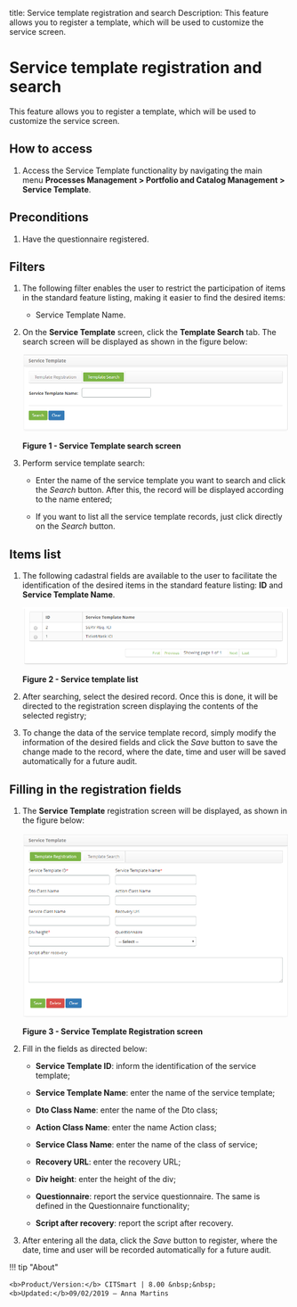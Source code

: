 title: Service template registration and search
Description: This feature allows you to register a template, which will be used to customize the service screen.

# Service template registration and search

This feature allows you to register a template, which will be used to customize
the service screen.

How to access
-------------

1.  Access the Service Template functionality by navigating the main
    menu **Processes Management > Portfolio and Catalog Management > Service
    Template**.

Preconditions
-------------

1.  Have the questionnaire registered.

Filters
-------

1.  The following filter enables the user to restrict the participation of items
    in the standard feature listing, making it easier to find the desired items:

    - Service Template Name.

2.  On the **Service Template** screen, click the **Template Search** tab. The
    search screen will be displayed as shown in the figure below:

    ![figure](images/template-service-1.png)
   
    **Figure 1 - Service Template search screen**

3.  Perform service template search:

    -   Enter the name of the service template you want to search and click
        the *Search* button. After this, the record will be displayed according
        to the name entered;

    -   If you want to list all the service template records, just click
        directly on the *Search* button.

Items list
----------

1.  The following cadastral fields are available to the user to facilitate the
    identification of the desired items in the standard feature
    listing: **ID** and **Service Template Name**.

    ![figure](images/template-service-2.png)
   
    **Figure 2 - Service template list**

2.  After searching, select the desired record. Once this is done, it will be
    directed to the registration screen displaying the contents of the selected
    registry;

3.  To change the data of the service template record, simply modify the
    information of the desired fields and click the *Save* button to save the
    change made to the record, where the date, time and user will be saved
    automatically for a future audit.

Filling in the registration fields
----------------------------------

1.  The **Service Template** registration screen will be displayed, as shown in
    the figure below:

    ![figure](images/template-service-3.png)
   
    **Figure 3 - Service Template Registration screen**

2.  Fill in the fields as directed below:

    -   **Service Template ID**: inform the identification of the service
        template;

    -   **Service Template Name**: enter the name of the service template;

    -   **Dto Class Name**: enter the name of the Dto class;

    -   **Action Class Name**: enter the name Action class;

    -   **Service Class Name**: enter the name of the class of service;

    -   **Recovery URL**: enter the recovery URL;

    -   **Div height**: enter the height of the div;

    -   **Questionnaire**: report the service questionnaire. The same is defined
        in the Questionnaire functionality;

    -   **Script after recovery**: report the script after recovery.

3.  After entering all the data, click the *Save* button to register, where the
    date, time and user will be recorded automatically for a future audit.



!!! tip "About"

    <b>Product/Version:</b> CITSmart | 8.00 &nbsp;&nbsp;
    <b>Updated:</b>09/02/2019 – Anna Martins
